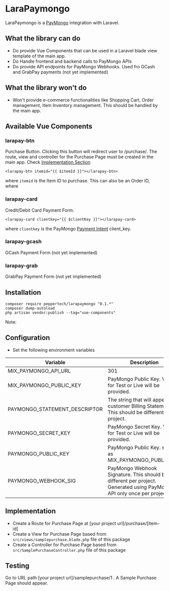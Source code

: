 # LaraPaymongo

LaraPaymongo is a [PayMongo](https://paymongo.com) integration with Laravel.


## What the library can do
- Do provide Vue Components that can be used in a Laravel blade view template of the main app.
- Do Handle frontend and backend calls to PayMongo APIs
- Do provide API endpoints for PayMongo Webhooks. Used fro GCash and GrabPay payments (not yet implemented)

## What the library won't do
- Won't provide e-commerce functionalities like Shopping Cart, Order management, Item Inventory management. This should be handled by the main app.


## Available Vue Components
### larapay-btn
Purchase Button. Clicking this button will redirect user to /purchase/<itemid>. The route, view and controller for the Purchase Page must be created in the main app. Check [Implementation Section](#implementation)
```
<larapay-btn itemid="{{ $itemId }}"></larapay-btn>
```
where `itemid` is the Item ID to purchase. This can also be an Order ID, where 

### larapay-card
Credit/Debit Card Payment Form.
```
<larapay-card clientkey="{{ $clientKey }}"></larapay-card>
```
where `clientkey` is the PayMongo [Payment Intent](https://developers.paymongo.com/reference#retrieve-a-paymentintent) client_key. 

### larapay-gcash
GCash Payment Form (not yet implemented)
### larapay-grab
GrabPay Payment Form (not yet implemented)


## Installation
```
composer require peppertech/larapaymongo "0.1.*" 
composer dump-autoload
php artisan vendor:publish --tag="vue-components"
```
Note:

## Configuration
- Set the following environment variables

Variable | Description | Default Value
--- | --- | --- 
MIX_PAYMONGO_API_URL | 301 | https://api.paymongo.com/v1
MIX_PAYMONGO_PUBLIC_KEY | PayMongo Public Key. Values for Test or Live will be provided. | none
PAYMONGO_STATEMENT_DESCRIPTOR | The string that will appear on customer Billing Statement. This should be different per project. | Peppertech
PAYMONGO_SECRET_KEY | PayMongo Secret Key. Values for Test or Live will be provided. | none
PAYMONGO_PUBLIC_KEY | PayMongo Public Key. same as MIX_PAYMONGO_PUBLIC_KEY | none
PAYMONGO_WEBHOOK_SIG | PayMongo Webhook Signature. This should be different per project. Generated using PayMongo API only once per project. | none


## Implementation
- Create a Route for Purchase Page at [your project url]/purchase/[item-id]
- Create a View for Purchase Page based from `src/views/samplepurchase.blade.php` file of this package
- Create a Controller for Purchase Page based from `src/SamplePurchaseController.php` file of this package


## Testing

Go to URL path [your project url]/samplepurchase/1 . A Sample Purchase Page should appear.


